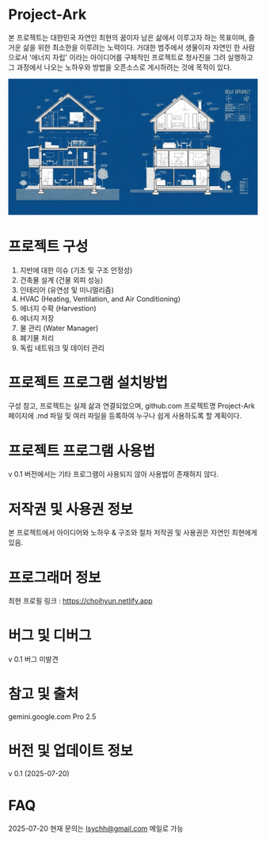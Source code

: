 # Project-Ark
본 프로젝트는 대한민국 자연인 최현의 꿈이자 남은 삶에서 이루고자 하는 목표이며,
즐거운 삶을 위한 최소한을 이루려는 노력이다.
거대한 범주에서 생물이자 자연인 한 사람으로서 '에너지 자립' 이라는 아이디어를 구체적인 프로젝트로 청사진을 그려 실행하고 그 과정에서 나오는 노하우와 방법을 오픈소스로 게시하려는 것에 목적이 있다.

![Ark](https://github.com/choicopy-epub/Project-Ark/blob/main/static/images/ark_1.jpg)


# 프로젝트 구성
1. 지반에 대한 이슈 (기초 및 구조 안정성)
2. 건축물 설계 (건물 외피 성능)
3. 인테리어 (유연성 및 미니멀리즘)
4. HVAC (Heating, Ventilation, and Air Conditioning)
5. 에너지 수확 (Harvestion)
6. 에너지 저장
7. 물 관리 (Water Manager)
8. 폐기물 처리
9. 독립 네트워크 및 데이터 관리

# 프로젝트 프로그램 설치방법
구성 참고, 프로젝트는 실제 삶과 연결되었으며,
github.com 프로젝트명 Project-Ark 페이지에 .md 파일 및 여러 파일을 등록하여 누구나 쉽게 사용하도록 할 계획이다.

# 프로젝트 프로그램 사용법
v 0.1 버전에서는 기타 프로그램이 사용되지 않아 사용법이 존재하지 않다.


# 저작권 및 사용권 정보
본 프로젝트에서 아이디어와 노하우 & 구조와 절차 저작권 및 사용권은 자연인 최현에게 있음.

# 프로그래머 정보
최현
프로필 링크 : https://choihyun.netlify.app

# 버그 및 디버그
v 0.1 버그 미발견

# 참고 및 출처
gemini.google.com Pro 2.5

# 버전 및 업데이트 정보
v 0.1 (2025-07-20) 

# FAQ
2025-07-20 현재 문의는 lsychh@gmail.com 메일로 가능
